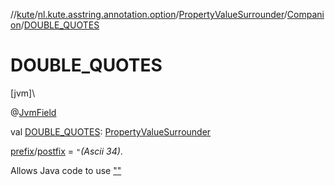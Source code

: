 //[kute](../../../../index.md)/[nl.kute.asstring.annotation.option](../../index.md)/[PropertyValueSurrounder](../index.md)/[Companion](index.md)/[DOUBLE_QUOTES](-d-o-u-b-l-e_-q-u-o-t-e-s.md)

# DOUBLE_QUOTES

[jvm]\

@[JvmField](https://kotlinlang.org/api/latest/jvm/stdlib/kotlin.jvm/-jvm-field/index.html)

val [DOUBLE_QUOTES](-d-o-u-b-l-e_-q-u-o-t-e-s.md): [PropertyValueSurrounder](../index.md)

[prefix](../prefix.md)/[postfix](../postfix.md) = `"`*(Ascii 34)*.

Allows Java code to use [&quot;&quot;](../[34][34]/index.md)
